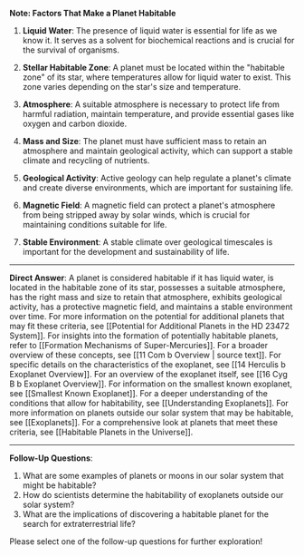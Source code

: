 **Note: Factors That Make a Planet Habitable**

1. **Liquid Water**: The presence of liquid water is essential for life as we know it. It serves as a solvent for biochemical reactions and is crucial for the survival of organisms.

2. **Stellar Habitable Zone**: A planet must be located within the "habitable zone" of its star, where temperatures allow for liquid water to exist. This zone varies depending on the star's size and temperature.

3. **Atmosphere**: A suitable atmosphere is necessary to protect life from harmful radiation, maintain temperature, and provide essential gases like oxygen and carbon dioxide.

4. **Mass and Size**: The planet must have sufficient mass to retain an atmosphere and maintain geological activity, which can support a stable climate and recycling of nutrients.

5. **Geological Activity**: Active geology can help regulate a planet's climate and create diverse environments, which are important for sustaining life.

6. **Magnetic Field**: A magnetic field can protect a planet's atmosphere from being stripped away by solar winds, which is crucial for maintaining conditions suitable for life.

7. **Stable Environment**: A stable climate over geological timescales is important for the development and sustainability of life.

---

**Direct Answer**: A planet is considered habitable if it has liquid water, is located in the habitable zone of its star, possesses a suitable atmosphere, has the right mass and size to retain that atmosphere, exhibits geological activity, has a protective magnetic field, and maintains a stable environment over time. For more information on the potential for additional planets that may fit these criteria, see [[Potential for Additional Planets in the HD 23472 System]]. For insights into the formation of potentially habitable planets, refer to [[Formation Mechanisms of Super-Mercuries]]. For a broader overview of these concepts, see [[11 Com b Overview | source text]]. For specific details on the characteristics of the exoplanet, see [[14 Herculis b Exoplanet Overview]]. For an overview of the exoplanet itself, see [[16 Cyg B b Exoplanet Overview]]. For information on the smallest known exoplanet, see [[Smallest Known Exoplanet]]. For a deeper understanding of the conditions that allow for habitability, see [[Understanding Exoplanets]]. For more information on planets outside our solar system that may be habitable, see [[Exoplanets]]. For a comprehensive look at planets that meet these criteria, see [[Habitable Planets in the Universe]].

---

**Follow-Up Questions**:
1. What are some examples of planets or moons in our solar system that might be habitable?
2. How do scientists determine the habitability of exoplanets outside our solar system?
3. What are the implications of discovering a habitable planet for the search for extraterrestrial life?

Please select one of the follow-up questions for further exploration!